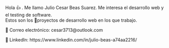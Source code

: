 Hola 👍 . Me llamo Julio Cesar Beas Suarez.
Me interesa el desarrollo web y el testing de software. <br>
Estos son los 🧪proyectos de desarrollo web en los que trabajo.

<p> 📧 Correo electrónico: cesar3713@outlook.com </p>
<p> 💼  Linkedln: https://www.linkedin.com/in/julio-beas-a74aa2216/ </p>
